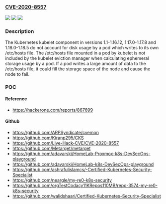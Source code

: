 ### [CVE-2020-8557](https://cve.mitre.org/cgi-bin/cvename.cgi?name=CVE-2020-8557)
![](https://img.shields.io/static/v1?label=Product&message=Kubernetes&color=blue)
![](https://img.shields.io/static/v1?label=Version&message=1.18%3C%201.18.6%20&color=brighgreen)
![](https://img.shields.io/static/v1?label=Vulnerability&message=CWE-400%20Uncontrolled%20Resource%20Consumption&color=brighgreen)

### Description

The Kubernetes kubelet component in versions 1.1-1.16.12, 1.17.0-1.17.8 and 1.18.0-1.18.5 do not account for disk usage by a pod which writes to its own /etc/hosts file. The /etc/hosts file mounted in a pod by kubelet is not included by the kubelet eviction manager when calculating ephemeral storage usage by a pod. If a pod writes a large amount of data to the /etc/hosts file, it could fill the storage space of the node and cause the node to fail.

### POC

#### Reference
- https://hackerone.com/reports/867699

#### Github
- https://github.com/ARPSyndicate/cvemon
- https://github.com/Kiranp295/CKS
- https://github.com/Live-Hack-CVE/CVE-2020-8557
- https://github.com/Metarget/metarget
- https://github.com/adavarski/HomeLab-Proxmox-k8s-DevSecOps-playground
- https://github.com/adavarski/HomeLab-k8s-DevSecOps-playground
- https://github.com/ashrafulislamcs/-Certified-Kubernetes-Security-Specialist
- https://github.com/neargle/my-re0-k8s-security
- https://github.com/orgTestCodacy11KRepos110MB/repo-3574-my-re0-k8s-security
- https://github.com/walidshaari/Certified-Kubernetes-Security-Specialist

